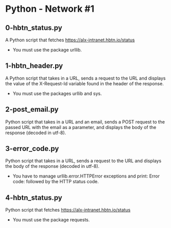 # Python - Network #1
## 0-hbtn_status.py
A Python script that fetches https://alx-intranet.hbtn.io/status
* You must use the package urllib.
## 1-hbtn_header.py
A Python script that takes in a URL, sends a request to the URL and displays the value of the X-Request-Id variable found in the header of the response.
* You must use the packages urllib and sys.
## 2-post_email.py
Python script that takes in a URL and an email, sends a POST request to the passed URL with the email as a parameter, and displays the body of the response (decoded in utf-8).
## 3-error_code.py
Python script that takes in a URL, sends a request to the URL and displays the body of the response (decoded in utf-8).
* You have to manage urllib.error.HTTPError exceptions and print: Error code: followed by the HTTP status code.
## 4-hbtn_status.py
Python script that fetches https://alx-intranet.hbtn.io/status
* You must use the package requests.

